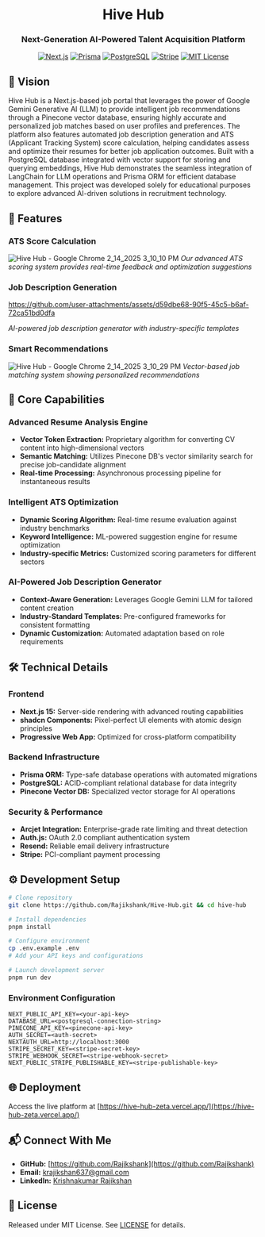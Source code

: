 <div align="center">

# Hive Hub

### Next-Generation AI-Powered Talent Acquisition Platform

[![Next.js](https://img.shields.io/badge/Next.js-15-black?style=for-the-badge&logo=next.js)](https://nextjs.org/)
[![Prisma](https://img.shields.io/badge/Prisma-ORM-2C3440?style=for-the-badge&logo=prisma)](https://www.prisma.io/)
[![PostgreSQL](https://img.shields.io/badge/PostgreSQL-13-336791?style=for-the-badge&logo=postgresql)](https://www.postgresql.org/)
[![Stripe](https://img.shields.io/badge/Stripe-Payments-635BFF?style=for-the-badge&logo=stripe)](https://stripe.com)
[![MIT License](https://img.shields.io/badge/License-MIT-green.svg?style=for-the-badge)](https://choosealicense.com/licenses/mit/)

</div>

## 🔮 Vision

Hive Hub is a Next.js-based job portal that leverages the power of Google Gemini Generative AI (LLM) to provide intelligent job recommendations through a Pinecone vector database, ensuring highly accurate and personalized job matches based on user profiles and preferences. The platform also features automated job description generation and ATS (Applicant Tracking System) score calculation, helping candidates assess and optimize their resumes for better job application outcomes. Built with a PostgreSQL database integrated with vector support for storing and querying embeddings, Hive Hub demonstrates the seamless integration of LangChain for LLM operations and Prisma ORM for efficient database management. This project was developed solely for educational purposes to explore advanced AI-driven solutions in recruitment technology.

## 🎯 Features

### ATS Score Calculation
![Hive Hub - Google Chrome 2_14_2025 3_10_10 PM](https://github.com/user-attachments/assets/1a919ed7-4a6a-4f1a-b366-3285563c5ce2)
*Our advanced ATS scoring system provides real-time feedback and optimization suggestions*

### Job Description Generation


https://github.com/user-attachments/assets/d59dbe68-90f5-45c5-b6af-72ca51bd0dfa


*AI-powered job description generator with industry-specific templates*

### Smart Recommendations
![Hive Hub - Google Chrome 2_14_2025 3_10_29 PM](https://github.com/user-attachments/assets/a301b0c7-483c-49ac-b86f-a09a0fe18cfc)
*Vector-based job matching system showing personalized recommendations*

## 🚀 Core Capabilities

### Advanced Resume Analysis Engine
- **Vector Token Extraction:** Proprietary algorithm for converting CV content into high-dimensional vectors
- **Semantic Matching:** Utilizes Pinecone DB's vector similarity search for precise job-candidate alignment
- **Real-time Processing:** Asynchronous processing pipeline for instantaneous results

### Intelligent ATS Optimization
- **Dynamic Scoring Algorithm:** Real-time resume evaluation against industry benchmarks
- **Keyword Intelligence:** ML-powered suggestion engine for resume optimization
- **Industry-specific Metrics:** Customized scoring parameters for different sectors

### AI-Powered Job Description Generator
- **Context-Aware Generation:** Leverages Google Gemini LLM for tailored content creation
- **Industry-Standard Templates:** Pre-configured frameworks for consistent formatting
- **Dynamic Customization:** Automated adaptation based on role requirements

 

## 🛠️ Technical Details

### Frontend 
- **Next.js 15:** Server-side rendering with advanced routing capabilities
- **shadcn Components:** Pixel-perfect UI elements with atomic design principles
- **Progressive Web App:** Optimized for cross-platform compatibility

### Backend Infrastructure
- **Prisma ORM:** Type-safe database operations with automated migrations
- **PostgreSQL:** ACID-compliant relational database for data integrity
- **Pinecone Vector DB:** Specialized vector storage for AI operations

### Security & Performance
- **Arcjet Integration:** Enterprise-grade rate limiting and threat detection
- **Auth.js:** OAuth 2.0 compliant authentication system
- **Resend:** Reliable email delivery infrastructure
- **Stripe:** PCI-compliant payment processing

## ⚙️ Development Setup

```bash
# Clone repository
git clone https://github.com/Rajikshank/Hive-Hub.git && cd hive-hub

# Install dependencies
pnpm install

# Configure environment
cp .env.example .env
# Add your API keys and configurations

# Launch development server
pnpm run dev
```

### Environment Configuration
```env
NEXT_PUBLIC_API_KEY=<your-api-key>
DATABASE_URL=<postgresql-connection-string>
PINECONE_API_KEY=<pinecone-api-key>
AUTH_SECRET=<auth-secret>
NEXTAUTH_URL=http://localhost:3000
STRIPE_SECRET_KEY=<stripe-secret-key>
STRIPE_WEBHOOK_SECRET=<stripe-webhook-secret>
NEXT_PUBLIC_STRIPE_PUBLISHABLE_KEY=<stripe-publishable-key>
```

## 🌐 Deployment

Access the live platform at [https://hive-hub-zeta.vercel.app/](https://hive-hub-zeta.vercel.app/)

## 📬 Connect With Me

- **GitHub:** [https://github.com/Rajikshank](https://github.com/Rajikshank)
- **Email:** [krajikshan637@gmail.com](mailto:krajikshan637@gmail.com)
- **LinkedIn:** [Krishnakumar Rajikshan](https://www.linkedin.com/in/krishnakumar-rajikshan-4853861a5/)

## 📄 License

Released under MIT License. See [LICENSE](LICENSE) for details.
